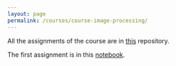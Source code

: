 ```yaml
---
layout: page
permalink: /courses/course-image-processing/
---
```


All the assignments of the course are in [this](https://github.com/victortxa/assignments-vision-and-image-processing) repository.

The first assignment is in this [notebook](https://github.com/victortxa/assignments-vision-and-image-processing/blob/master/1_notmnist.ipynb).
